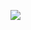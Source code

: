 ![](https://bat.bing.com/action/0?ti=56018282&Ver=2&mid=fc84eff3-5db9-4965-8854-faa714daa822&sid=201ffde0635411ee902411d77b750559&vid=20202bf0635411ee9ac03f2e618b0b9f&vids=0&msclkid=N&pi=0&lg=en-US&sw=800&sh=600&sc=24&nwd=1&tl=Shortform%20%7C%20Algorithms%20to%20Live%20By&p=https%3A%2F%2Fwww.shortform.com%2Fapp%2Fbook%2Falgorithms-to-live-by%2Fexercise-pick-a-scheduling-algorithm&r=&lt=409&evt=pageLoad&sv=1&rn=292749)
